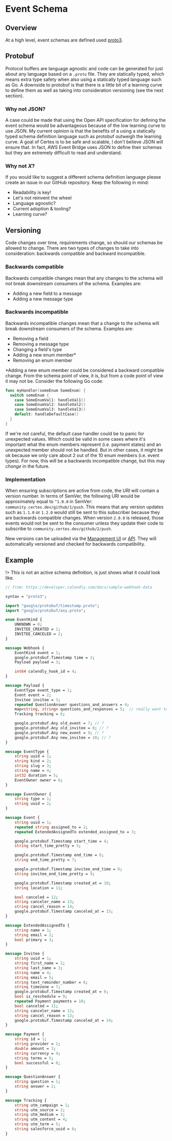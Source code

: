 # Event Schema

## Overview

At a high level, event schemas are defined used [proto3](https://developers.google.com/protocol-buffers/docs/proto3).

## Protobuf

Protocol buffers are language agnostic and code can be generated for just about any language based on a `.proto` file.
They are statically typed, which means extra type safety when also using a statically typed language such as Go. A downside to protobuf is that there is a little bit of a learning curve to define them as well as taking into consideration versioning (see the next section).

### Why not JSON?

A case could be made that using the Open API specification for defining the event schema would be advantageous because of the low learning curve to use JSON. My current opinion is that the benefits of a using a statically typed schema definition language such as protobuf outweigh the learning curve. A goal of Certes is to be safe and scalable, I don't believe JSON will ensure that. In fact, AWS Event Bridge uses JSON to define their schemas but they are extremely difficult to read and understand.

### Why not _X_?

If you would like to suggest a different schema definition language please create an issue in our GitHub repository. Keep the following in mind:

- Readability is key!
- Let's not reinvent the wheel
- Language agnostic?
- Current adoption & tooling?
- Learning curve?

## Versioning

Code changes over time, requirements change, so should our schemas be allowed to change. There are two types of changes to take into consideration: backwards compatible and backward incompatible.

### Backwards compatible

Backwards compatible changes mean that any changes to the schema will not break downstream consumers of the schema. Examples are:

- Adding a new field to a message
- Adding a new message type

### Backwards incompatible

Backwards incompatible changes mean that a change to the schema will break downstream consumers of the schema. Examples are:

- Removing a field
- Removing a message type
- Changing a field's type
- Adding a new enum member*
- Removing an enum member

*Adding a new enum member could be considered a backward compatible change. From the schema point of view, it is, but from a code point of view it may not be. Consider the following Go code:

```go
func myHandler(someEnum SomeEnum) {
  switch someEnum {
    case SomeEnumVal1: handleVal1()
    case SomeEnumVal2: handleVal2()
    case SomeEnumVal3: handleVal3()
    default: handleDefaultCase()
  }
}
```

If we're not careful, the default case handler could be to panic for unexpected values. Which could be valid in some cases where it's important what the enum members represent (i.e. payment states) and an unexpected member should not be handled. But in other cases, it might be ok because we only care about 2 out of the 10 enum members (i.e. event types). For now, this will be a backwards incompatible change, but this may _change_ in the future.

### Implementation

When ensuring subscriptions are active from code, the URI will contain a version number. In terms of SemVer, the following URI would be approximately equal to `^1.0.0` in SemVer: `community.certes.dev/github/1/push`. This means that any version updates such as `1.1.0` or `1.2.0` would still be sent to this subscriber because they are backwards compatible changes. When version `2.0.0` is released, those events would not be sent to the consumer unless they update their code to subscribe to `community.certes.dev/github/2/push`.

New versions can be uploaded via the [Management UI](/management-ui) or [API](/master-api). They will automatically versioned and checked for backwards compatibility.

## Example

!> This is not an active schema definition, is just shows what it _could_ look like.

```protobuf
// from: https://developer.calendly.com/docs/sample-webhook-data

syntax = "proto3";

import "google/protobuf/timestamp.proto";
import "google/protobuf/any.proto";

enum EventKind {
    UNKNOWN = 0;
    INVITEE_CREATED = 1;
    INVITEE_CANCELED = 2;
}

message Webhook {
    EventKind event = 1;
    google.protobuf.Timestamp time = 2;
    Payload payload = 3;

    int64 calendly_hook_id = 4;
}

message Payload {
    EventType event_type = 1;
    Event event = 2;
    Invitee invitee = 3;
    repeated QuestionAnswer questions_and_answers = 4;
    map<string, string> questions_and_responses = 5;  // really want to limit the use of map
    Tracking tracking = 6;

    google.protobuf.Any old_event = 7; // ?
    google.protobuf.Any old_invitee = 8; // ?
    google.protobuf.Any new_event = 9; // ?
    google.protobuf.Any new_invitee = 10; // ?
}

message EventType {
    string uuid = 1;
    string kind = 2;
    string slug = 3;
    string name = 4;
    int32 duration = 5;
    EventOwner owner = 6;
}

message EventOwner {
    string type = 1;
    string uuid = 2;
}

message Event {
    string uuid = 1;
    repeated string assigned_to = 2;
    repeated ExtendedAssignedTo extended_assigned_to = 3;

    google.protobuf.Timestamp start_time = 4;
    string start_time_pretty = 5;

    google.protobuf.Timestamp end_time = 6;
    string end_time_pretty = 7;

    google.protobuf.Timestamp invitee_end_time = 8;
    string invitee_end_time_pretty = 9;

    google.protobuf.Timestamp created_at = 10;
    string location = 11;

    bool canceled = 12;
    string canceler_name = 13;
    string cancel_reason = 14;
    google.protobuf.Timestamp canceled_at = 15;
}

message ExtendedAssignedTo {
    string name = 1;
    string email = 2;
    bool primary = 3;
}

message Invitee {
    string uuid = 1;
    string first_name = 2;
    string last_name = 3;
    string name = 4;
    string email = 5;
    string text_reminder_number = 6;
    string timezone = 7;
    google.protobuf.Timestamp created_at = 8;
    bool is_reschedule = 9;
    repeated Payment payments = 10;
    bool canceled = 11;
    string canceler_name = 12;
    string cancel_reason = 13;
    google.protobuf.Timestamp canceled_at = 14;
}

message Payment {
    string id = 1;
    string provider = 2;
    double amount = 3;
    string currency = 4;
    string terms = 5;
    bool successful = 6;
}

message QuestionAnswer {
    string question = 1;
    string answer = 2;
}

message Tracking {
    string utm_campaign = 1;
    string utm_source = 2;
    string utm_medium = 3;
    string utm_content = 4;
    string utm_term = 5;
    string salesforce_uuid = 6;
}
```
